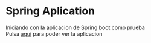 # Spring Aplication

Iniciando con la aplicacion de Spring boot como prueba  
Pulsa [aqui](https://young-woodland-72426.herokuapp.com/) para poder ver la aplicacion
